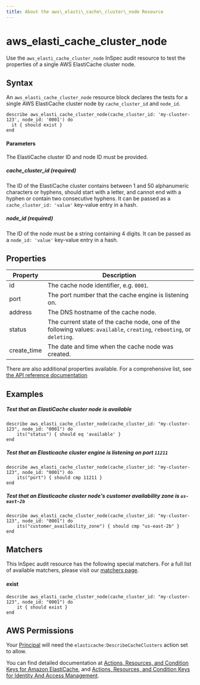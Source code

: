 ```yaml
---
title: About the aws\_elasti\_cache\_cluster\_node Resource
---
```


# aws\_elasti\_cache\_cluster\_node

Use the `aws_elasti_cache_cluster_node` InSpec audit resource to test the properties of a single AWS ElastiCache cluster node.

## Syntax

An `aws_elasti_cache_cluster_node` resource block declares the tests for a single AWS ElastiCache cluster node by `cache_cluster_id` and `node_id`.

    describe aws_elasti_cache_cluster_node(cache_cluster_id: 'my-cluster-123', node_id: '0001') do
      it { should exist }
    end

#### Parameters

The ElastiCache cluster ID and node ID must be provided.

##### cache\_cluster\_id _(required)_

The ID of the ElastiCache cluster contains between 1 and 50 alphanumeric characters or hyphens, should start with a letter, and cannot end with a hyphen or contain two consecutive hyphens.
It can be passed as a `cache_cluster_id: 'value'` key-value entry in a hash.

##### node\_id _(required)_

The ID of the node must be a string containing 4 digits. It can be passed as a `node_id: 'value'` key-value entry in a hash.

## Properties

|Property               | Description |
| ---                   | --- |
|id                     | The cache node identifier, e.g. `0001`.|
|port                   | The port number that the cache engine is listening on. |
|address                | The DNS hostname of the cache node. |
|status                 | The current state of the cache node, one of the following values: `available`, `creating`, `rebooting`, or `deleting`. |
|create\_time           | The date and time when the cache node was created. |

There are also additional properties available. For a comprehensive list, see [the API reference documentation](https://docs.aws.amazon.com/AmazonElastiCache/latest/APIReference/API_CacheNode.html)

## Examples

##### Test that an ElastiCache cluster node is available

    describe aws_elasti_cache_cluster_node(cache_cluster_id: "my-cluster-123", node_id: "0001") do
        its("status") { should eq 'available' }
    end

##### Test that an Elasticache cluster engine is listening on port `11211`

    describe aws_elasti_cache_cluster_node(cache_cluster_id: "my-cluster-123", node_id: "0001") do
        its("port") { should cmp 11211 }
    end
    
##### Test that an Elasticache cluster node's customer availability zone is `us-east-2b`

    describe aws_elasti_cache_cluster_node(cache_cluster_id: "my-cluster-123", node_id: "0001") do
        its("customer_availability_zone") { should cmp "us-east-2b" }
    end
    
## Matchers

This InSpec audit resource has the following special matchers. For a full list of available matchers, please visit our [matchers page](https://www.inspec.io/docs/reference/matchers/).

   
#### exist

    describe aws_elasti_cache_cluster_node(cache_cluster_id: "my-cluster-123", node_id: "0001") do
        it { should exist }
    end
    
## AWS Permissions

Your [Principal](https://docs.aws.amazon.com/IAM/latest/UserGuide/intro-structure.html#intro-structure-principal) will need the `elasticache:DescribeCacheClusters` action set to allow.

You can find detailed documentation at [Actions, Resources, and Condition Keys for Amazon ElastiCache](https://docs.aws.amazon.com/IAM/latest/UserGuide/list_amazonelasticache.html), and [Actions, Resources, and Condition Keys for Identity And Access Management](https://docs.aws.amazon.com/IAM/latest/UserGuide/list_identityandaccessmanagement.html).